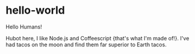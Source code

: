 # hello-world

Hello Humans!

Hubot here, I like Node.js and Coffeescript {that's what I'm made of!}.
I've had tacos on the moon and find them far superior to Earth tacos.
